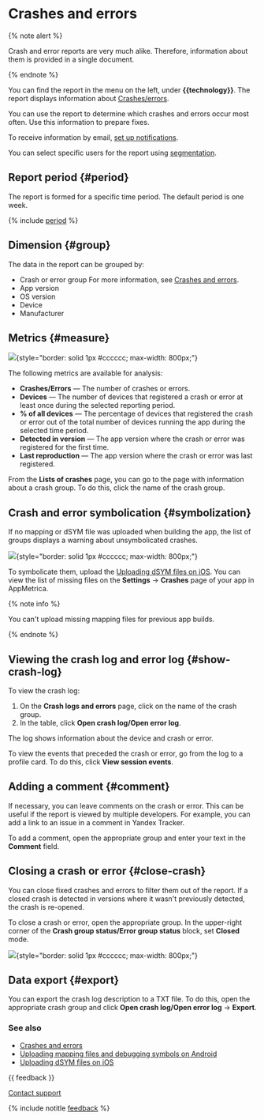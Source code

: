 # Crashes and errors

{% note alert %}

Crash and error reports are very much alike. Therefore, information about them is provided in a single document.

{% endnote %}

You can find the report in the menu on the left, under **{{technology}}**. The report displays information about [Crashes/errors](../data-collection/about-crashes-and-errors.md).

You can use the report to determine which crashes and errors occur most often. Use this information to prepare fixes.

To receive information by email, [set up notifications](../data-collection/crash-mails.md).

You can select specific users for the report using [segmentation](segmentation.md).

## Report period {#period}

The report is formed for a specific time period. The default period is one week.

{% include [period](_includes/period.md) %}

## Dimension {#group}

The data in the report can be grouped by:

- Crash or error group For more information, see [Crashes and errors](../data-collection/about-crashes-and-errors.md).
- App version
- OS version
- Device
- Manufacturer

## Metrics {#measure}

![](https://yastatic.net/s3/doc-binary/src/dev/appmetrica/{{locale}}/images/common/crash-report-list.png){style="border: solid 1px #cccccc; max-width: 800px;"}

The following metrics are available for analysis:

- **Crashes/Errors** — The number of crashes or errors.
- **Devices** — The number of devices that registered a crash or error at least once during the selected reporting period.
- **% of all devices** — The percentage of devices that registered the crash or error out of the total number of devices running the app during the selected time period.
- **Detected in version** — The app version where the crash or error was registered for the first time.
- **Last reproduction** — The app version where the crash or error was last registered.

From the **Lists of crashes** page, you can go to the page with information about a crash group. To do this, click the name of the crash group.

## Crash and error symbolication {#symbolization}

If no mapping or dSYM file was uploaded when building the app, the list of groups displays a warning about unsymbolicated crashes.

![](https://yastatic.net/s3/doc-binary/src/dev/appmetrica/{{locale}}/images/common/dsym-warning.png){style="border: solid 1px #cccccc; max-width: 800px;"}

To symbolicate them, upload the [Uploading dSYM files on iOS](../data-collection/upload-dsym.md). You can view the list of missing files on the **Settings** → **Crashes** page of your app in AppMetrica.

{% note info %}

You can't upload missing mapping files for previous app builds.

{% endnote %}

## Viewing the crash log and error log {#show-crash-log}

To view the crash log:

1. On the **Crash logs and errors** page, click on the name of the crash group.
2. In the table, click **Open crash log/Open error log**.

The log shows information about the device and crash or error.

To view the events that preceded the crash or error, go from the log to a profile card. To do this, click **View session events**.

## Adding a comment {#comment}

If necessary, you can leave comments on the crash or error. This can be useful if the report is viewed by multiple developers. For example, you can add a link to an issue in a comment in Yandex Tracker.

To add a comment, open the appropriate group and enter your text in the **Comment** field.

## Closing a crash or error {#close-crash}

You can close fixed crashes and errors to filter them out of the report. If a closed crash is detected in versions where it wasn't previously detected, the crash is re-opened.

To close a crash or error, open the appropriate group. In the upper-right corner of the **Crash group status/Error group status** block, set **Closed** mode.

![](https://yastatic.net/s3/doc-binary/src/dev/appmetrica/{{locale}}/images/common/crash-group-status.png){style="border: solid 1px #cccccc; max-width: 800px;"}

## Data export {#export}

You can export the crash log description to a TXT file. To do this, open the appropriate crash group and click **Open crash log/Open error log** → **Export**.

### See also

- [Crashes and errors](../data-collection/about-crashes-and-errors.md)
- [Uploading mapping files and debugging symbols on Android](../data-collection/upload-mapping.md)
- [Uploading dSYM files on iOS](../data-collection/upload-dsym.md)

{{ feedback }}

<a href="../troubleshooting/feedback-new.html">
  <span class="button">Contact support</span>
</a>

{% include notitle [feedback](../_includes/feedback-button.md) %}
